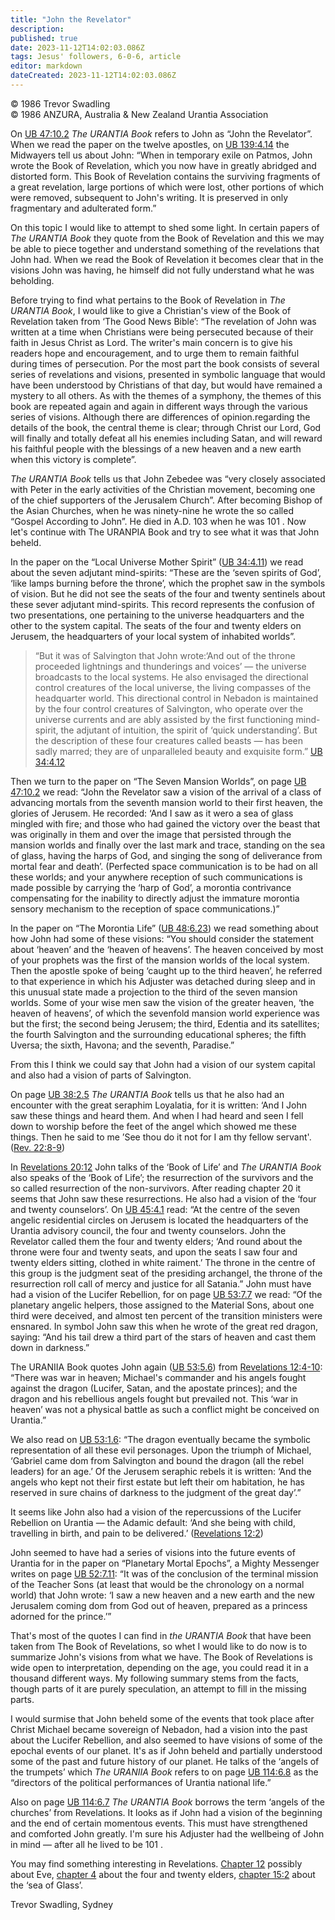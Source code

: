 ```yaml
---
title: "John the Revelator"
description: 
published: true
date: 2023-11-12T14:02:03.086Z
tags: Jesus' followers, 6-0-6, article
editor: markdown
dateCreated: 2023-11-12T14:02:03.086Z
---
```


<p class="v-card v-sheet theme--light gray lighten-3 px-2 py-1">© 1986 Trevor Swadling<br>© 1986 ANZURA, Australia & New Zealand Urantia Association</p>

On [UB 47:10.2](/en/The_Urantia_Book/47#p10_2) _The URANTIA Book_ refers to John as “John the Revelator”. When we read the paper on the twelve apostles, on [UB 139:4.14](/en/The_Urantia_Book/139#p4_14) the Midwayers tell us about John: “When in temporary exile on Patmos, John wrote the Book of Revelation, which you now have in greatly abridged and distorted form. This Book of Revelation contains the surviving fragments of a great revelation, large portions of which were lost, other portions of which were removed, subsequent to John's writing. It is preserved in only fragmentary and adulterated form.”

On this topic I would like to attempt to shed some light. In certain papers of _The URANTIA Book_ they quote from the Book of Revelation and this we may be able to piece together and understand something of the revelations that John had. When we read the Book of Revelation it becomes clear that in the visions John was having, he himself did not fully understand what he was beholding.

Before trying to find what pertains to the Book of Revelation in _The URANTIA Book_, I would like to give a Christian's view of the Book of Revelation taken from ‘The Good News Bible’: “The revelation of John was written at a time when Christians were being persecuted because of their faith in Jesus Christ as Lord. The writer's main concern is to give his readers hope and encouragement, and to urge them to remain faithful during times of persecution. Por the most part the book consists of several series of revelations and visions, presented in symbolic language that would have been understood by Christians of that day, but would have remained a mystery to all others. As with the themes of a symphony, the themes of this book are repeated again and again in different ways through the various series of visions. Although there are differences of opinion.regarding the details of the book, the central theme is clear; through Christ our Lord, God will finally and totally defeat all his enemies including Satan, and will reward his faithful people with the blessings of a new heaven and a new earth when this victory is complete”.

_The URANTIA Book_ tells us that John Zebedee was “very closely associated with Peter in the early activities of the Christian movement, becoming one of the chief supporters of the Jerusalem Church”. After becoming Bishop of the Asian Churches, when he was ninety-nine he wrote the so called “Gospel According to John”. He died in A.D. 103 when he was 101 . Now let's continue with The URANPIA Book and try to see what it was that John beheld.

In the paper on the “Local Universe Mother Spirit” ([UB 34:4.11](/en/The_Urantia_Book/34#p4_11)) we read about the seven adjutant mind-spirits: “These are the ‘seven spirits of God’, ‘like lamps burning before the throne’, which the prophet saw in the symbols of vision. But he did not see the seats of the four and twenty sentinels about these sever adjutant mind-spirits. This record represents the confusion of two presentations, one pertaining to the universe headquarters and the other to the system capital. The seats of the four and twenty elders on Jerusem, the headquarters of your local system of inhabited worlds”.

> “But it was of Salvington that John wrote:‘And out of the throne proceeded lightnings and thunderings and voices’ — the universe broadcasts to the local systems. He also envisaged the directional control creatures of the local universe, the living compasses of the headquarter world. This directional control in Nebadon is maintained by the four control creatures of Salvington, who operate over the universe currents and are ably assisted by the first functioning mind-spirit, the adjutant of intuition, the spirit of ‘quick understanding’. But the description of these four creatures called beasts — has been sadly marred; they are of unparalleled beauty and exquisite form.” [UB 34:4.12](/en/The_Urantia_Book/34#p4_12)

Then we turn to the paper on “The Seven Mansion Worlds”, on page [UB 47:10.2](/en/The_Urantia_Book/47#p10_2) we read: “John the Revelator saw a vision of the arrival of a class of advancing mortals from the seventh mansion world to their first heaven, the glories of Jerusem. He recorded: ‘And I saw as it wero a sea of glass mingled with fire; and those who had gained the victory over the beast that was originally in them and over the image that persisted through the mansion worlds and finally over the last mark and trace, standing on the sea of glass, having the harps of God, and singing the song of deliverance from mortal fear and death’. (Perfected space communication is to be had on all these worlds; and your anywhere reception of such communications is made possible by carrying the ‘harp of God’, a morontia contrivance compensating for the inability to directly adjust the immature morontia sensory mechanism to the reception of space communications.)”

In the paper on “The Morontia Life” ([UB 48:6.23](/en/The_Urantia_Book/48#p6_23)) we read something about how John had some of these visions: “You should consider the statement about ‘heaven’ and the ‘heaven of heavens’. The heaven conceived by most of your prophets was the first of the mansion worlds of the local system. Then the apostle spoke of being ‘caught up to the third heaven’, he referred to that experience in which his Adjuster was detached during sleep and in this unusual state made a projection to the third of the seven mansion worlds. Some of your wise men saw the vision of the greater heaven, ‘the heaven of heavens’, of which the sevenfold mansion world experience was but the first; the second being Jerusem; the third, Edentia and its satellites; the fourth Salvington and the surrounding educational spheres; the fifth Uversa; the sixth, Havona; and the seventh, Paradise.”

From this I think we could say that John had a vision of our system capital and also had a vision of parts of Salvington.

On page [UB 38:2.5](/en/The_Urantia_Book/38#p2_5) _The URANTIA Book_ tells us that he also had an encounter with the great seraphim Loyalatia, for it is written: ‘And I John saw these things and heard them. And when I had heard and seen I fell down to worship before the feet of the angel which showed me these things. Then he said to me ’See thou do it not for I am thy fellow servant'. ([Rev. 22:8-9](/en/Bible/Revelation/22#v8))

In [Revelations 20:12](/en/Bible/Revelation/20#v12) John talks of the ‘Book of Life’ and _The URANTIA Book_ also speaks of the ‘Book of Life’; the resurrection of the survivors and the so called resurrection of the non-survivors. After reading chapter 20 it seems that John saw these resurrections. He also had a vision of the ‘four and twenty counselors’. On [UB 45:4.1](/en/The_Urantia_Book/45#p4_1) read: “At the centre of the seven angelic residential circles on Jerusem is located the headquarters of the Urantia advisory council, the four and twenty counselors. John the Revelator called them the four and twenty elders; ‘And round about the throne were four and twenty seats, and upon the seats I saw four and twenty elders sitting, clothed in white raiment.’ The throne in the centre of this group is the judgment seat of the presiding archangel, the throne of the resurrection roll call of mercy and justice for all Satania.” John must have had a vision of the Lucifer Rebellion, for on page [UB 53:7.7](/en/The_Urantia_Book/53#p7_7) we read: “Of the planetary angelic helpers, those assigned to the Material Sons, about one third were deceived, and almost ten percent of the transition ministers were ensnared. In symbol John saw this when he wrote of the great red dragon, saying: “And his tail drew a third part of the stars of heaven and cast them down in darkness.”

The URANIIA Book quotes John again ([UB 53:5.6](/en/The_Urantia_Book/53#p5_6)) from [Revelations 12:4-10](/en/Bible/Revelation/12#v4): “There was war in heaven; Michael's commander and his angels fought against the dragon (Lucifer, Satan, and the apostate princes); and the dragon and his rebellious angels fought but prevailed not. This ‘war in heaven’ was not a physical battle as such a conflict might be conceived on Urantia.”

We also read on [UB 53:1.6](/en/The_Urantia_Book/53#p1_6): “The dragon eventually became the symbolic representation of all these evil personages. Upon the triumph of Michael, ‘Gabriel came dom from Salvington and bound the dragon (all the rebel leaders) for an age.’ Of the Jerusem seraphic rebels it is written: ‘And the angels who kept not their first estate but left their om habitation, he has reserved in sure chains of darkness to the judgment of the great day’.”

It seems like John also had a vision of the repercussions of the Lucifer Rebellion on Urantia — the Adamic default: ‘And she being with child, travelling in birth, and pain to be delivered.’ ([Revelations 12:2](/en/Bible/Revelation/12#v2))

John seemed to have had a series of visions into the future events of Urantia for in the paper on “Planetary Mortal Epochs”, a Mighty Messenger writes on page [UB 52:7.11](/en/The_Urantia_Book/52#p7_11): “It was of the conclusion of the terminal mission of the Teacher Sons (at least that would be the chronology on a normal world) that John wrote: ‘I saw a new heaven and a new earth and the new Jerusalem coming dom from God out of heaven, prepared as a princess adorned for the prince.’”

That's most of the quotes I can find in _the URANTIA Book_ that have been taken from The Book of Revelations, so whet I would like to do now is to summarize John's visions from what we have. The Book of Revelations is wide open to interpretation, depending on the age, you could read it in a thousand different ways. My following summary stems from the facts, though parts of it are purely speculation, an attempt to fill in the missing parts.

I would surmise that John beheld some of the events that took place after Christ Michael became sovereign of Nebadon, had a vision into the past about the Lucifer Rebellion, and also seemed to have visions of some of the epochal events of our planet. It's as if John beheld and partially understood some of the past and future history of our planet. He talks of the ‘angels of the trumpets’ which _The URANIIA Book_ refers to on page [UB 114:6.8](/en/The_Urantia_Book/114#p6_8) as the “directors of the political performances of Urantia national life.”

Also on page [UB 114:6.7](/en/The_Urantia_Book/114#p6_7) _The URANTIA Book_ borrows the term ‘angels of the churches’ from Revelations. It looks as if John had a vision of the beginning and the end of certain momentous events. This must have strengthened and comforted John greatly. I'm sure his Adjuster had the wellbeing of John in mind — after all he lived to be 101 .

You may find something interesting in Revelations. [Chapter 12](/en/Bible/Revelation/12) possibly about Eve, [chapter 4](/en/Bible/Revelation/4) about the four and twenty elders, [chapter 15:2](/en/Bible/Revelation/15#v2) about the ‘sea of Glass’.

Trevor Swadling, Sydney